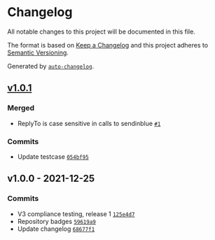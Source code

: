 # Changelog

All notable changes to this project will be documented in this file.

The format is based on [Keep a Changelog](https://keepachangelog.com/en/1.0.0/)
and this project adheres to [Semantic Versioning](https://semver.org/spec/v2.0.0.html).

Generated by [`auto-changelog`](https://github.com/CookPete/auto-changelog).

## [v1.0.1](https://github.com/konfer-be/nodemailer-sendinblue-v3-transport/compare/v1.0.0...v1.0.1)

### Merged

- ReplyTo is case sensitive in calls to sendinblue [`#1`](https://github.com/konfer-be/nodemailer-sendinblue-v3-transport/pull/1)

### Commits

- Update testcase [`054bf95`](https://github.com/konfer-be/nodemailer-sendinblue-v3-transport/commit/054bf954646f28232b788e4c7261f1c8e814fba4)

## v1.0.0 - 2021-12-25

### Commits

- V3 compliance testing, release 1 [`125e4d7`](https://github.com/konfer-be/nodemailer-sendinblue-v3-transport/commit/125e4d7ccf31402402f85b3f0d138b6c36bbe5f1)
- Repository badges [`59619a9`](https://github.com/konfer-be/nodemailer-sendinblue-v3-transport/commit/59619a9d3b7feb641c4a36732c28d3f283172325)
- Update changelog [`68677f1`](https://github.com/konfer-be/nodemailer-sendinblue-v3-transport/commit/68677f1eafb5b9f562e9e0019a3a10ceda8e3ee2)
